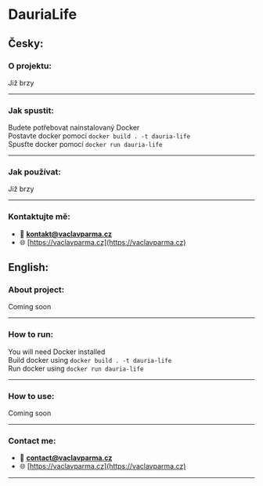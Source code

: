 # DauriaLife

## Česky:

### O projektu:

Již brzy

---

### Jak spustit:

Budete potřebovat nainstalovaný Docker \
Postavte docker pomocí `docker build . -t dauria-life` \
Spusťte docker pomocí `docker run dauria-life`

---

### Jak používat:

Již brzy

---

### Kontaktujte mě:

- 📧 **kontakt@vaclavparma.cz**
- 🌐 [https://vaclavparma.cz](https://vaclavparma.cz)



## English:

### About project:

Coming soon

---

### How to run:

You will need Docker installed \
Build docker using `docker build . -t dauria-life` \
Run docker using `docker run dauria-life`

---

### How to use:

Coming soon

---

### Contact me:

- 📧 **contact@vaclavparma.cz**
- 🌐 [https://vaclavparma.cz](https://vaclavparma.cz)

---